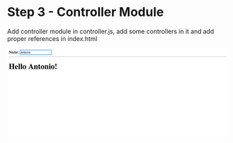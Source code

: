 <h1>Step 3 - Controller Module</h1>

Add controller module in controller.js, add some controllers in it and add proper references in index.html

<img src="img/controller_module.png">